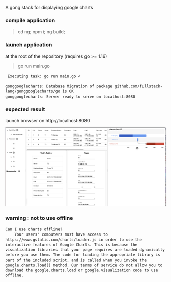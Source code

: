 A gong stack for displaying google charts

### compile application
> cd ng; npm i; ng build;

### launch application

at the root of the repository (requires go >= 1.16)
> go run main.go

```
 Executing task: go run main.go <

gonggooglecharts: Database Migration of package github.com/fullstack-lang/gonggooglecharts/go is OK
gonggooglecharts: Server ready to serve on localhost:8080
```

### expected result

launch browser on http://localhost:8080

![result](gong_google_charts.png)

### warning : not to use offline

```
Can I use charts offline?
    Your users' computers must have access to https://www.gstatic.com/charts/loader.js in order to use the interactive features of Google Charts. This is because the visualization libraries that your page requires are loaded dynamically before you use them. The code for loading the appropriate library is part of the included script, and is called when you invoke the google.charts.load() method. Our terms of service do not allow you to download the google.charts.load or google.visualization code to use offline.
```